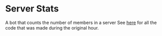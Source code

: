 # Server Stats
A bot that counts the number of members in a server
See [here](https://github.com/ERmilburn02/server-stats/tree/37be6d67e2662678c7c022947b970ce82f20d05f) for all the code that was made during the original hour.
